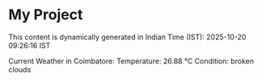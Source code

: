 # My Project

This content is dynamically generated in Indian Time (IST): 2025-10-20 09:26:16 IST


Current Weather in Coimbatore:
Temperature: 26.88 °C
Condition: broken clouds
